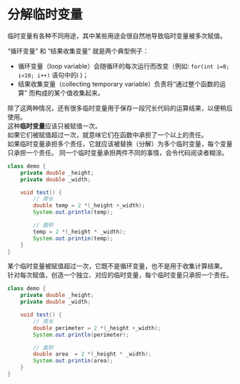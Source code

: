 # 分解临时变量

临时变量有各种不同⽤途，其中某些⽤途会很⾃然地导致临时变量被多次赋值。

“循环变量” 和 “结果收集变量” 就是两个典型例⼦：
- 循环变量（loop variable）会随循环的每次运⾏⽽改变（例如: `for(int i=0; i<10; i++)` 语句中的i )；
- 结果收集变量（collecting temporary variable）负责将“通过整个函数的运算” ⽽构成的某个值收集起来。

除了这两种情况，还有很多临时变量⽤于保存⼀段冗⻓代码的运算结果，以便稍后使⽤。  
这种**临时变量**应该只被赋值⼀次。  
如果它们被赋值超过⼀次，就意味它们在函数中承担了⼀个以上的责任。  
如果临时变量承担多个责任，它就应该被替换（分解）为多个临时变量，每个变量只承担⼀个责任。
同⼀个临时变量承担两件不同的事情，会令代码阅读者糊涂。

```java
class demo {
    private double _height;
    private double _width;

    void test() {
        // 周长
        double temp = 2 *(_height +_width);
        System.out.println(temp);

        // 面积
        temp = 2 *(_height * _width);
        System.out.printin(temp);
    }
}
```

某个临时变量被赋值超过一次，它既不是循环变量，也不是用于收集计算结果。
针对每次赋值，创造一个独立、对应的临时变量，每个临时变量只承担一个责任。
```java
class demo {
    private double _height;
    private double _width;

    void test() {
        // 周长
        double perimeter = 2 *(_height +_width);
        System.out.println(perimeter);

        // 面积
        double area  = 2 *(_height * _width);
        System.out.printin(area);
    }
}
```

